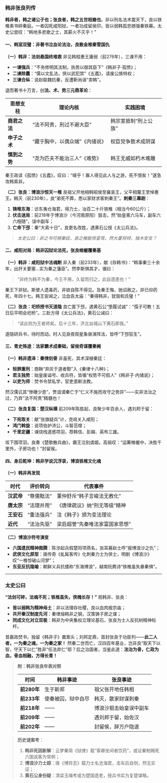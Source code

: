 ### **韩非张良列传**

**韩非者，韩之诸公子也；张良者，韩之五世相裔也**。非以刑名法术震天下，良以铁椎素书碎秦庭。一者囚死咸阳狱，一者功成留侯印，皆以弱韩孤忠撼强秦铁幕。太史公尝叹：“韩地多悲歌之士，其薪火不灭乎！”

#### **一、韩室双璧：非著书泣血论法治，良散金椎秦雪国仇**

**（一）韩非：法剑悬国终难救**
 非见韩桓惠王庸弱（前276年），三谏不用：

- **一谏强兵**：“不务修明其法制，执势以御其臣下”《韩非子·孤愤》；
- **二谏除蠹**：“儒以文乱法，侠以武犯禁”《五蠹》，请废公族特权；
- **三谏合纵**：说赵联魏抗秦，反遭靳尚诬“卖韩”。

退而著书十万言，创**法、术、势三元鼎革论**：

| **思想支柱** | **理论内核**                   | **实践困境**         |
| ------------ | ------------------------------ | -------------------- |
| **商君之法** | “法不阿贵，刑过不避大臣”       | 韩宗室抵制“刑上公族” |
| **申子之术** | “藏于胸中，以偶众端”《内储说》 | 权臣党争致术成阴谋   |
| **慎到之势** | “尧为匹夫不能治三人”《难势》   | 韩王无威如朽木难雕   |

秦王政读《孤愤》《五蠹》，叹曰：“嗟乎！寡人得见此人与之游，死不恨矣！”遂急攻韩索非。

**（二）张良：博浪沙惊天一椎**
 良祖父开地相韩昭侯至襄哀王，父平相釐王至悼惠王。韩灭（前230年），良“弟死不葬，悉以家财求客刺秦王”。
 ​**​刺秦三幕剧​**​：

1. **铸椎东海**：访东夷仓海君，得力士，冶百二十斤铁椎（相当今60公斤）；
2. **伏击迷局**：前218年于博浪沙（今河南原阳）狙击，然“始皇乘六马车，副车六六相随”，误中副车；
3. **亡命下邳**：秦“大索十日”，良更名改姓，遇黄石公授《太公兵法》。

> *太史公曰：非之书可撼秦廷，良之椎能惊銮驾，然大厦将倾，独木安支？*

#### **二、咸阳对局：韩非囚狱论法死，张良帷幄覆秦基**

**（一）韩非：咸阳狱中法魂断**
 非入秦（前233年），献《存韩书》：“韩事秦三十余年，出扞关要塞...实为秦之藩臣”。然李斯惧其才，谮曰：

> “非终为韩不为秦，今王不用，久留而归之，此自遗患也！”

秦王下非狱。斯使人遗毒药，非欲自陈不得见。及秦王悔，驰诏赦之，非已仰药死，年四十七。韩王安闻之，泣血告太庙：“秦得韩非，犹毁和氏璧！”

**（二）张良：圯桥授书天道隐**
 良亡匿下邳，遇黄石公“堕履试诚”：“孺子可教！五日后平明会圯桥”。三赴方得《太公兵法》，黄石公诫曰：

> “读此则为王者师矣。后十三年，济北谷城山下黄石即我。”

遂隐研兵书，待时而动。时人见良夜观星象昼演阵法，皆呼“下邳狂生”。

#### **三、青史殊途：法家霸术成秦础，留侯奇谋覆秦阙**

**（一）韩非遗泽：秦律刻骨**
 非虽死，其术深植秦廷：

- **轻罪重刑**：商鞅“弃灰于道者黥”入《秦律十八种》；
- **君主独势**：始皇废谥号、收兵符，皆循“权势不可假人”《韩非子·内储说》；
- **以吏为师**：焚书令禁私学，官吏垄断法教。

然汉儒讥其“惨礉少恩”，贾谊谓秦亡于“仁义不施而攻守之势异”——实非法治之过，乃弃“法不阿贵”精髓也！

**（二）张良复国：楚汉纵横**
 前209年陈胜起，良聚少年百余人，遇刘邦于留：

- **下宛取关**：献“张旗疑兵”计，克峣关入咸阳；
- **鸿门斡旋**：说项伯护沛公，斗智范增；
- **千里定疆**：谏烧栈道惑项羽，荐韩信、彭越、英布三雄。

垓下围项羽，良奏《楚歌散兵曲》，霸王泣别虞姬。高祖叹：“运筹帷幄中，决胜千里外，子房功也！”封留侯。

#### **四、身后乾坤：韩非学说沉浮录，博浪铁椎文化魂**

**（一）韩非再发现**

| **时代**   | **评价转向** | **代表事件**                   |
| ---------- | ------------ | ------------------------------ |
| **汉武帝** | “尊儒黜法”   | 董仲舒斥“韩子言峻法无教化”     |
| **唐太宗** | “法理并用”   | 《唐律疏议》纳“刑无等级”精神   |
| **王安石** | “重法强兵”   | 注《韩子》颁为变法理论         |
| **近代**   | “法治先驱”   | 梁启超誉“先秦唯法家富国家思想” |

**（二）博浪沙符号演变**

- **六国遗民精神图腾**：陈涉起兵假楚将项燕名，张耳募赵士呼“报博浪沙之仇”；
- **武侠文化原型**：唐传奇《虬髯客传》化刺秦力士为侠士，明剧《博浪沙》叹“一椎惊破山河梦”；
- **东亚反抗隐喻**：朝鲜义兵抗倭称“东海博浪”，越南阮廌诗“铁椎虽失暴秦惧”。

------

### **太史公曰**

**“法剑可碎，法魂不死；铁椎虽失，侠魄长存！”** 观韩非、张良：

- **皆以弱韩为精神母土**：非以法理存社稷，良以血肉报宗庙；
- **共开秦汉制度先河**：秦律熔韩非之钢，汉策铸子房之谋；
- **同成文化对立双极**：韩非为中央集权立理论基石，张良为士人反抗树精神标杆。

昔嬴政焚书，独留《韩非子》置案头；刘邦定鼎，首封张良于功臣列——**此二人者，一为秦之魂，一为秦之冢！** 然秦二世而亡，汉四百年基业，岂非良“取天下以智，守天下以仁”胜非“任法弃仁”耶？后之治国者，当鉴此道：**法治为骨，仁政为血，骨血相融，方得长青！**

> **附：韩非张良年表对照**
>
> | **时间**    | **韩非事迹**       | **张良事迹**           |
> | ----------- | ------------------ | ---------------------- |
> | **前280年** | 生于新郑           | 祖父张开地任韩相       |
> | **前233年** | 使秦被囚，狱中自尽 | 韩灭，散家财谋刺秦     |
> | **前218年** | ——                 | 博浪沙狙击始皇误中副车 |
> | **前209年** | ——                 | 遇刘邦于留，始佐汉     |
> | **前202年** | ——                 | 封留侯，辞万户隐退     |

> **历史谜案考**：
>
> 1. **韩非死因新解**：云梦秦简《狱律》载“客卿坐间者饮药”，或证秦制赐死六国说客为常例；
> 2. **博浪沙力士踪**：唐《博异志》载力士名沧海君，击车后自刎，然无实证；
> 3. **黄石公身份疑**：清梁玉绳考或为楚国遗老，授兵书实为复楚谋略。